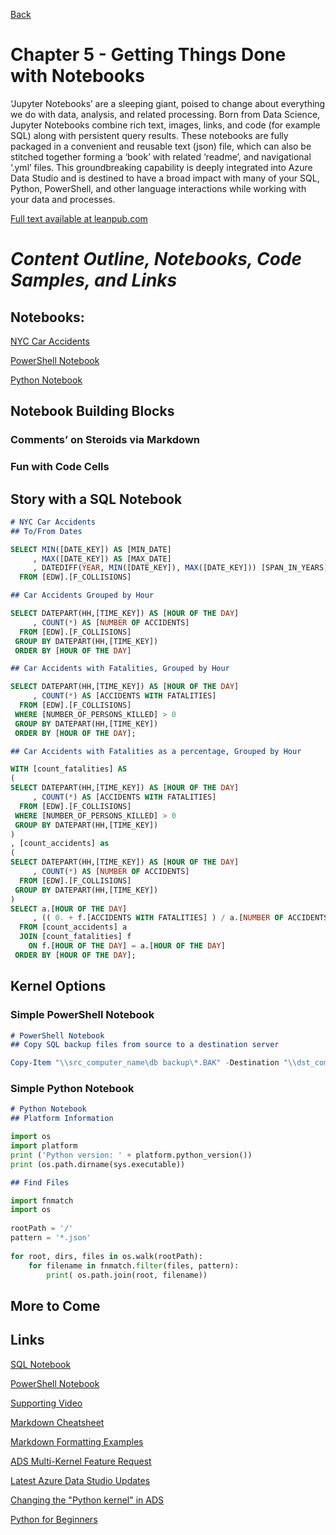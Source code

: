 [Back](../readme.md)

# Chapter 5 - Getting Things Done with Notebooks
‘Jupyter Notebooks’ are a sleeping giant, poised to change about everything we do with data, analysis, and related processing. Born from Data Science, Jupyter Notebooks combine rich text, images, links, and code (for example SQL) along with persistent query results. These notebooks are fully packaged in a convenient and reusable text (json) file, which can also be stitched together forming a ‘book’ with related ‘readme’, and navigational ‘.yml’ files. This groundbreaking capability is deeply integrated into Azure Data Studio and is destined to have a broad impact with many of your SQL, Python, PowerShell, and other language interactions while working with your data and processes.

[Full text available at leanpub.com](https://leanpub.com/hands-on-ads)

# ***Content Outline, Notebooks, Code Samples, and Links***

## Notebooks:

[NYC Car Accidents](CH-05-01.ipynb)

[PowerShell Notebook](CH-05-02.ipynb)

[Python Notebook](CH-05-03.ipynb)


## Notebook Building Blocks

### Comments’ on Steroids via Markdown

### Fun with Code Cells

## Story with a SQL Notebook

```markdown
# NYC Car Accidents
## To/From Dates
```

```sql
SELECT MIN([DATE_KEY]) AS [MIN_DATE]
     , MAX([DATE_KEY]) AS [MAX_DATE]
     , DATEDIFF(YEAR, MIN([DATE_KEY]), MAX([DATE_KEY])) [SPAN_IN_YEARS]
  FROM [EDW].[F_COLLISIONS]
```

```markdown
## Car Accidents Grouped by Hour
```

```sql
SELECT DATEPART(HH,[TIME_KEY]) AS [HOUR OF THE DAY]
     , COUNT(*) AS [NUMBER OF ACCIDENTS]   
  FROM [EDW].[F_COLLISIONS]
 GROUP BY DATEPART(HH,[TIME_KEY]) 
 ORDER BY [HOUR OF THE DAY]
```

```markdown
## Car Accidents with Fatalities, Grouped by Hour
```

```sql
SELECT DATEPART(HH,[TIME_KEY]) AS [HOUR OF THE DAY]
     , COUNT(*) AS [ACCIDENTS WITH FATALITIES]
  FROM [EDW].[F_COLLISIONS]
 WHERE [NUMBER_OF_PERSONS_KILLED] > 0
 GROUP BY DATEPART(HH,[TIME_KEY]) 
 ORDER BY [HOUR OF THE DAY];
```

```markdown
## Car Accidents with Fatalities as a percentage, Grouped by Hour
```

```sql
WITH [count_fatalities] AS
(
SELECT DATEPART(HH,[TIME_KEY]) AS [HOUR OF THE DAY]
     , COUNT(*) AS [ACCIDENTS WITH FATALITIES]
  FROM [EDW].[F_COLLISIONS]
 WHERE [NUMBER_OF_PERSONS_KILLED] > 0
 GROUP BY DATEPART(HH,[TIME_KEY]) 
)
, [count_accidents] as
(
SELECT DATEPART(HH,[TIME_KEY]) AS [HOUR OF THE DAY]
     , COUNT(*) AS [NUMBER OF ACCIDENTS]   
  FROM [EDW].[F_COLLISIONS]
 GROUP BY DATEPART(HH,[TIME_KEY]) 
)
SELECT a.[HOUR OF THE DAY]
     , (( 0. + f.[ACCIDENTS WITH FATALITIES] ) / a.[NUMBER OF ACCIDENTS]) * 100 AS [PERCENT WITH FATALITIES]
  FROM [count_accidents] a
  JOIN [count_fatalities] f
    ON f.[HOUR OF THE DAY] = a.[HOUR OF THE DAY]
 ORDER BY [HOUR OF THE DAY];
```

## Kernel Options

### Simple PowerShell Notebook

```markdown
# PowerShell Notebook
## Copy SQL backup files from source to a destination server
```

```powershell
Copy-Item "\\src_computer_name\db backup\*.BAK" -Destination "\\dst_computer_name\db backup"
```

### Simple Python Notebook

```markdown
# Python Notebook
## Platform Information
```

``` python
import os
import platform
print ('Python version: ' + platform.python_version())
print (os.path.dirname(sys.executable))
```

```markdown
## Find Files
```

``` python
import fnmatch
import os
 
rootPath = '/'
pattern = '*.json'
 
for root, dirs, files in os.walk(rootPath):
    for filename in fnmatch.filter(files, pattern):
        print( os.path.join(root, filename))
```

## More to Come

## Links
[SQL Notebook](CH-05-01.ipynb)

[PowerShell Notebook](CH-05-02.ipynb)

[Supporting Video](https://youtu.be/IKj66u6Lyd4)

[Markdown Cheatsheet](https://guides.github.com/pdfs/markdown-cheatsheet-online.pdf)

[Markdown Formatting Examples](https://www.google.com/search?q=markdown)

[ADS Multi-Kernel Feature Request](https://github.com/microsoft/azuredatastudio/issues/5451)

[Latest Azure Data Studio Updates](https://docs.microsoft.com/en-us/sql/azure-data-studio/release-notes-azure-data-studio?view=sql-server-ver15)

[Changing the "Python kernel" in ADS](https://docs.microsoft.com/en-us/sql/azure-data-studio/notebooks-tutorial-python-kernel?view=sql-server-ver15#change-the-python-kernel)

[Python for Beginners](https://www.pythonforbeginners.com/)